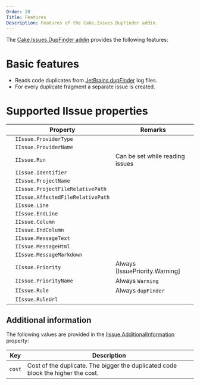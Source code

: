 ```yaml
---
Order: 20
Title: Features
Description: Features of the Cake.Issues.DupFinder addin.
---
```

The [Cake.Issues.DupFinder addin] provides the following features:

# Basic features

* Reads code duplicates from [JetBrains dupFinder] log files.
* For every duplicate fragment a separate issue is created.

# Supported IIssue properties

|                                                                    | Property                          | Remarks                          |
|--------------------------------------------------------------------|-----------------------------------|----------------------------------|
| <span class="glyphicon glyphicon-ok" style="color:green"></span>   | `IIssue.ProviderType`             |                                  |
| <span class="glyphicon glyphicon-ok" style="color:green"></span>   | `IIssue.ProviderName`             |                                  |
| <span class="glyphicon glyphicon-ok" style="color:green"></span>   | `IIssue.Run`                      | Can be set while reading issues  |
| <span class="glyphicon glyphicon-ok" style="color:green"></span>   | `IIssue.Identifier`               |                                  |
| <span class="glyphicon glyphicon-remove" style="color:red"></span> | `IIssue.ProjectName`              |                                  |
| <span class="glyphicon glyphicon-remove" style="color:red"></span> | `IIssue.ProjectFileRelativePath`  |                                  |
| <span class="glyphicon glyphicon-ok" style="color:green"></span>   | `IIssue.AffectedFileRelativePath` |                                  |
| <span class="glyphicon glyphicon-ok" style="color:green"></span>   | `IIssue.Line`                     |                                  |
| <span class="glyphicon glyphicon-ok" style="color:green"></span>   | `IIssue.EndLine`                  |                                  |
| <span class="glyphicon glyphicon-remove" style="color:red"></span> | `IIssue.Column`                   |                                  |
| <span class="glyphicon glyphicon-remove" style="color:red"></span> | `IIssue.EndColumn`                |                                  |
| <span class="glyphicon glyphicon-ok" style="color:green"></span>   | `IIssue.MessageText`              |                                  |
| <span class="glyphicon glyphicon-ok" style="color:green"></span>   | `IIssue.MessageHtml`              |                                  |
| <span class="glyphicon glyphicon-ok" style="color:green"></span>   | `IIssue.MessageMarkdown`          |                                  |
| <span class="glyphicon glyphicon-ok" style="color:green"></span>   | `IIssue.Priority`                 | Always [IssuePriority.Warning]   |
| <span class="glyphicon glyphicon-ok" style="color:green"></span>   | `IIssue.PriorityName`             | Always `Warning`                 |
| <span class="glyphicon glyphicon-ok" style="color:green"></span>   | `IIssue.Rule`                     | Always `dupFinder`               |
| <span class="glyphicon glyphicon-remove" style="color:red"></span> | `IIssue.RuleUrl`                  |                                  |

## Additional information

The following values are provided in the [IIssue.AdditionalInformation] property:

| Key    | Description                                                                      |
|--------|----------------------------------------------------------------------------------|
| `cost` | Cost of the duplicate. The bigger the duplicated code block the higher the cost. |

[JetBrains dupFinder]: https://www.jetbrains.com/help/resharper/dupFinder.html
[Cake.Issues.DupFinder addin]: https://www.nuget.org/packages/Cake.Issues.DupFinder
[IIssue.AdditionalInformation]: /api/Cake.Issues/IIssue/FE50CEF3
